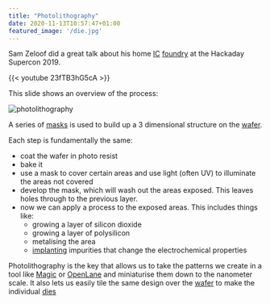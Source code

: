 ```yaml
---
title: "Photolithography"
date: 2020-11-13T10:57:47+01:00
featured_image: '/die.jpg'
---
```


Sam Zeloof did a great talk about his home [IC](/terminology) [foundry](/terminology/foundry) at the Hackaday Supercon 2019.

{{< youtube 23fTB3hG5cA >}}

This slide shows an overview of the process:

![photolithography](/photolithography.png)

A series of [masks](/terminology/maskset) is used to build up a 3 dimensional structure on the [wafer](/terminology/wafer).

Each step is fundamentally the same:

* coat the wafer in photo resist
* bake it
* use a mask to cover certain areas and use light (often UV) to illuminate the areas not covered
* develop the mask, which will wash out the areas exposed. This leaves holes through to the previous layer.
* now we can apply a process to the exposed areas. This includes things like:
    * growing a layer of silicon dioxide
    * growing a layer of polysilicon
    * metalising the area
    * [implanting](/terminology/doping) impurities that change the electrochemical properties

Photolithography is the key that allows us to take the patterns we create in a tool like [Magic](/terminology/magic) or [OpenLane](/terminology/openlane) and miniaturise them down to the nanometer scale. It also lets us easily tile the same design over the [wafer](/terminology/wafer) to make the individual [dies](/terminology/die)
